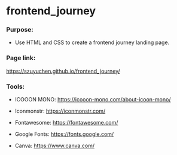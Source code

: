 # frontend_journey

### Purpose: 

- Use HTML and CSS to create a frontend journey landing page.

### Page link:

https://szuyuchen.github.io/frontend_journey/

### Tools:

- ICOOON MONO: https://icooon-mono.com/about-icoon-mono/

- Iconmonstr: https://iconmonstr.com/

- Fontawesome: https://fontawesome.com/

- Google Fonts: https://fonts.google.com/

- Canva: https://www.canva.com/
